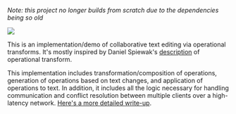 *Note: this project no longer builds from scratch due to the dependencies being so old*

![](http://cricklet.github.io/images/ot.gif)

This is an implementation/demo of collaborative text editing via operational transforms. It's mostly inspired by Daniel Spiewak's [description](http://www.codecommit.com/blog/java/understanding-and-applying-operational-transformation) of operational transform.

This implementation includes transformation/composition of operations, generation of operations based on text changes, and application of operations to text. In addition, it includes all the logic necessary for handling communication and conflict resolution between multiple clients over a high-latency network. [Here's a more detailed write-up](http://cricklet.github.io/sites/blue/index.html).
